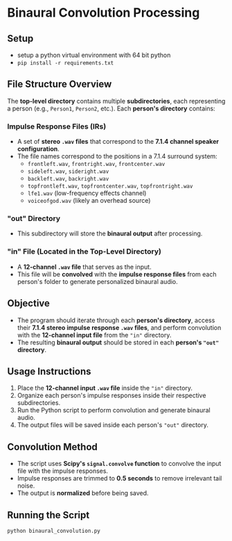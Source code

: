 # Binaural Convolution Processing

## Setup

- setup a python virtual environment with 64 bit python
- `pip install -r requirements.txt`

## File Structure Overview

The **top-level directory** contains multiple **subdirectories**, each representing a person (e.g., `Person1`, `Person2`, etc.). Each **person's directory** contains:

### Impulse Response Files (IRs)

- A set of **stereo `.wav` files** that correspond to the **7.1.4 channel speaker configuration**.
- The file names correspond to the positions in a 7.1.4 surround system:
  - `frontleft.wav`, `frontright.wav`, `frontcenter.wav`
  - `sideleft.wav`, `sideright.wav`
  - `backleft.wav`, `backright.wav`
  - `topfrontleft.wav`, `topfrontcenter.wav`, `topfrontright.wav`
  - `lfe1.wav` (low-frequency effects channel)
  - `voiceofgod.wav` (likely an overhead source)

### "out" Directory

- This subdirectory will store the **binaural output** after processing.

### "in" File (Located in the Top-Level Directory)

- A **12-channel `.wav` file** that serves as the input.
- This file will be **convolved** with the **impulse response files** from each person's folder to generate personalized binaural audio.

## Objective

- The program should iterate through each **person's directory**, access their **7.1.4 stereo impulse response `.wav` files**, and perform convolution with the **12-channel input file** from the `"in"` directory.
- The resulting **binaural output** should be stored in each **person's `"out"` directory**.

## Usage Instructions

1. Place the **12-channel input `.wav` file** inside the `"in"` directory.
2. Organize each person's impulse responses inside their respective subdirectories.
3. Run the Python script to perform convolution and generate binaural audio.
4. The output files will be saved inside each person's `"out"` directory.

## Convolution Method

- The script uses **Scipy's `signal.convolve` function** to convolve the input file with the impulse responses.
- Impulse responses are trimmed to **0.5 seconds** to remove irrelevant tail noise.
- The output is **normalized** before being saved.

## Running the Script

```sh
python binaural_convolution.py
```
